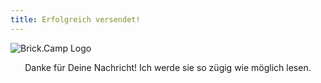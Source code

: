 ```yaml
---
title: Erfolgreich versendet!
---
```

![Brick.Camp Logo](themes://brick-camp/images/logo_large.png?cropResize=150,150&classes=mx-auto,d-block,img-fluid)

<center>Danke für Deine Nachricht! Ich werde sie so zügig wie möglich lesen.</center>
